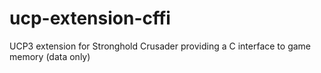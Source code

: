 # ucp-extension-cffi
UCP3 extension for Stronghold Crusader providing a C interface to game memory (data only)
